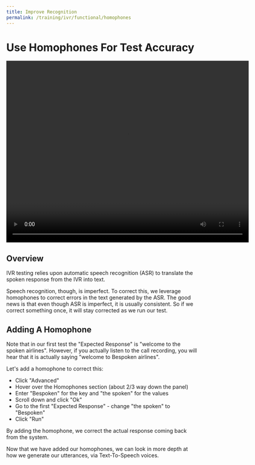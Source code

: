 ```yaml
---
title: Improve Recognition
permalink: /training/ivr/functional/homophones
---
```

# Use Homophones For Test Accuracy
<video width="640" height="480" controls >
  <!--<source src='/assets/videos/Dashboard-IVR-IBM.mp4' alt="foo"  type="video/mp4">-->
   <source src='https://bespoken-random.s3.amazonaws.com/Bespoken_Dashboard_Demo_extended.mp4#t=441' alt="Bespoken IVR Demo Video"  type="video/mp4">
</video>

## Overview
IVR testing relies upon automatic speech recognition (ASR) to translate the spoken response from the IVR into text.

Speech recognition, though, is imperfect. To correct this, we leverage homophones to correct errors in the text generated by the ASR. The good news is that even though ASR is imperfect, it is usually consistent. So if we correct something once, it will stay corrected as we run our test.

## Adding A Homophone
Note that in our first test the "Expected Response" is "welcome to the spoken airlines". However, if you actually listen to the call recording, you will hear that it is actually saying "welcome to Bespoken airlines".

Let's add a homophone to correct this:
* Click "Advanced"
* Hover over the Homophones section (about 2/3 way down the panel)
* Enter "Bespoken" for the key and "the spoken" for the values
* Scroll down and click "Ok"
* Go to the first "Expected Response" - change "the spoken" to "Bespoken"
* Click "Run"

By adding the homophone, we correct the actual response coming back from the system.

Now that we have added our homophones, we can look in more depth at how we generate our utterances, via Text-To-Speech voices.